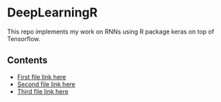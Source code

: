# DeepLearningR  
This repo implements my work on RNNs using R package keras on top of Tensorflow.  
  
## Contents  
- [First file link here](http:datadise.netlify.com)  
- [Second file link here](http:datadise.netlify.com)  
- [Third file link here](http:datadise.netlify.com)
